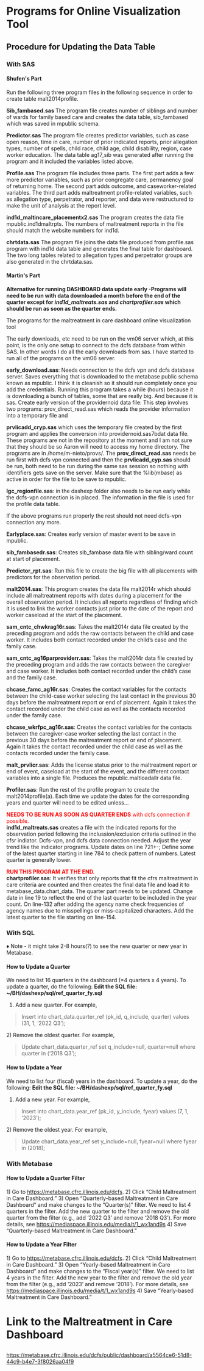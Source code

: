 <h1>

Programs for Online Visualization Tool

</h1>
<h2>

Procedure for Updating the Data Table

</h2>
<h3>

With SAS

</h3>
<h4>

Shufen's Part

</h4>

Run the following three program files in the following sequence in order
to create table malt2014profile.

**Sib_fambased.sas**
The program file creates number of siblings and number of wards for
family based care and creates the data table, sib_fambased which was
saved in mpublic schema.

**Predictor.sas**
The program file creates predictor variables, such as case open reason,
time in care, number of prior indicated reports, prior allegation types,
number of spells, child race, child age, child disability, region, case
worker education. The data table ag17_sib was generated after running
the program and it included the variables listed above.

**Profile.sas**
The program file includes three parts. The first part adds a few more
predictor variables, such as prior congregate care, permanency goal of
returning home. The second part adds outcome, and caseworker-related
variables. The third part adds maltreatment profile-related variables,
such as allegation type, perpetrator, and reporter, and data were
restructured to make the unit of analysis at the report level.

**ind1d_maltincare_placementx2.sas**
The program creates the data file mpublic.ind1dmaltrpts. The numbers of
maltreatment reports in the file should match the website numbers for
ind1d.

**chrtdata.sas**
The program file joins the data file produced from profile.sas program
with ind1d data table and generates the final table for dashboard. The
two long tables related to allegation types and perpetrator groups are
also generated in the chrtdata.sas.

<h4>

Martin's Part

</h4>

**Alternative for running DASHBOARD data update early -Programs will
need to be run with data downloaded a month before the end of the
quarter except for *ind1d_maltreats.sas* and *chartprofiler.sas* which
should be run as soon as the quarter ends.**

The programs for the maltreatment in care dashboard online visualization
tool

The early downloads, etc need to be run on the vm06 server which, at
this point, is the only one setup to connect to the dcfs database from
within SAS. In other words I do all the early downloads from sas. I have
started to run all of the programs on the vm06 server.

**early_download.sas**: Needs connection to the dcfs vpn and dcfs
database server. Saves everything that is downloaded to the metabase
public schema known as mpublic. I think it is cleanish so it should run
completely once you add the credentials. Running this program takes a
while (hours) because it is downloading a bunch of tables, some that are
really big. And because it is sas. Create early version of the
providernoid data file: This step involves two programs:
prov_direct_read.sas which reads the provider information into a
temporary file and

**prvlicadd_cryp.sas** which uses the temporary file created by the
first program and applies the conversion into providernoid.sas7bdat data
file. These programs are not in the repository at the moment and I am
not sure that they should be so Aaron will need to access my home
directory. The programs are in /home/m-nieto/provs/. The
**prov_direct_read.sas** needs be run first with dcfs vpn connected and
then the **prvlicadd_cyp.sas** should be run, both need to be run during
the same sas session so nothing with identifiers gets save on the
server. Make sure that the %lib(mbase) as active in order for the file
to be save to mpublic.

**lgc_regionfile.sas**: in the dashexp folder also needs to be run early
while the dcfs-vpn connection is in placed. The information in the file
is used for the profile data table.

If the above programs run properly the rest should not need dcfs-vpn
connection any more.

**Earlyplace.sas**: Creates early version of master event to be save in
mpublic.

**sib_fambasedr.sas**: Creates sib_fambase data file with sibling/ward
count at start of placement.

**Predictor_rpt.sas**: Run this file to create the big file with all
placements with predictors for the observation period.

**malt2014.sas**: This program creates the data file malt2014r which
should include all maltreatment reports with dates during a placement
for the overall observation period. It includes all reports regardless
of finding which it is used to link the worker contacts just prior to
the date of the report and worker caseload at the start of the
placement.

**sam_cntc_chwkrag16r.sas**: Takes the malt2014r data file created by
the preceding program and adds the raw contacts between the child and
case worker. It includes both contact recorded under the child’s case
and the family case.

**sam_cntc_ag16parproviderr.sas**: Takes the malt2014r data file created
by the preceding program and adds the raw contacts between the caregiver
and case worker. It includes both contact recorded under the child’s
case and the family case.

**chcase_famc_ag16r.sas**: Creates the contact variables for the
contacts between the child-case worker selecting the last contact in the
previous 30 days before the maltreatment report or end of placement.
Again it takes the contact recorded under the child case as well as the
contacts recorded under the family case.

**chcase_wkrfpc_ag16r.sas**: Creates the contact variables for the
contacts between the caregiver-case worker selecting the last contact in
the previous 30 days before the maltreatment report or end of placement.
Again it takes the contact recorded under the child case as well as the
contacts recorded under the family case.

**malt_prvlicr.sas**: Adds the license status prior to the maltreatment
report or end of event, caseload at the start of the event, and the
different contact variables into a single file. Produces the
mpublic.maltloadallr data file.

**Profiler.sas**: Run the rest of the profile program to create the
malt2014profile(a). Each time we update the dates for the corresponding
years and quarter will need to be edited unless…

<font color=red>**NEEDS TO BE RUN AS SOON AS QUARTER ENDS** with dcfs
connection if possible. </font></br> **ind1d_maltreats.sas** creates a
file with the indicated reports for the observation period following the
inclussion/exclusion criteria outlined in the cfsr indiator. Dcfs-vpn,
and dcfs data connection needed. Adjust the year trend like the
indicator programs. Update dates on line 721+-; Define some of the
latest quarter starting in line 784 to check pattern of numbers. Latest
quarter is generally lower.

<font color=red> **RUN THIS PROGRAM AT THE END.**</font></br>
**chartprofiler.sas**: It verifies that only reports that fit the cfrs
maltreatment in care criteria are counted and then creates the final
data file and load it to metabase_data.chart_data. The quarter part
needs to be updated. Change date in line 19 to reflect the end of the
last quarter to be included in the year count. On line-132 after adding
the agency name check frequencies of agency names due to misspellings or
miss-capitalized characters. Add the latest quarter to the file starting
on line-154.

<h3>

With SQL

</h3>

♦ Note - it might take 2-8 hours(?) to see the new quarter or new year
in Metabase.

<h4>

How to Update a Quarter

</h4>

We need to list 16 quarters in the dashboard (=4 quarters x 4 years). To
update a quarter, do the following:
**Edit the SQL file: \~/BH/dashexp/sql/ref_quarter_fy.sql**
1) Add a new quarter. For example,

> Insert into chart_data.quarter_ref (pk_id, q_include, quarter) values
> (31, 1, ‘2022 Q3’);

2\) Remove the oldest quarter. For example,

> Update chart_data.quarter_ref set q_include=null, quarter=null where
> quarter in (‘2018 Q3’);

<h4>

How to Update a Year

</h4>

We need to list four (fiscal) years in the dashboard. To update a year,
do the following:
**Edit the SQL file: \~/BH/dashexp/sql/ref_quarter_fy.sql**
1) Add a new year. For example,

> Insert into chart_data.year_ref (pk_id, y_include, fyear) values (7,
> 1, ‘2023’);

2\) Remove the oldest year. For example,

> Update chart_data.year_ref set y_include=null, fyear=null where fyear
> in (2018);

<h3>

With Metabase

</h3>
<h4>

How to Update a Quarter Filter

</h4>

1\) Go to <https://metabase.cfrc.illinois.edu/dcfs>.
2) Click “Child Maltreatment in Care Dashboard.”
3) Open “Quarterly-based Maltreatment in Care Dashboard” and make
changes to the “Quarter(s)” filter.
We need to list 4 quarters in the filter. Add the new quarter to the
filter and remove the old quarter from the filter (e.g., add ‘2022 Q3’
and remove ‘2018 Q3’). For more details, see
<https://mediaspace.illinois.edu/media/t/1_wx1and9s>
4) Save “Quarterly-based Maltreatment in Care Dashboard.”

<h4>

How to Update a Year Filter

</h4>

1\) Go to <https://metabase.cfrc.illinois.edu/dcfs>.
2) Click “Child Maltreatment in Care Dashboard.”
3) Open “Yearly-based Maltreatment in Care Dashboard” and make changes
to the “Fiscal year(s)” filter.
We need to list 4 years in the filter. Add the new year to the filter
and remove the old year from the filter (e.g., add ‘2023’ and remove
‘2018’). For more details, see
<https://mediaspace.illinois.edu/media/t/1_wx1and9s>
4) Save “Yearly-based Maltreatment in Care Dashboard.”

<h1>

Link to the Maltreatment in Care Dashboard

</h1>

<https://metabase.cfrc.illinois.edu/dcfs/public/dashboard/a5564ce6-51d8-44c9-b4e7-3f8026aa04f9>